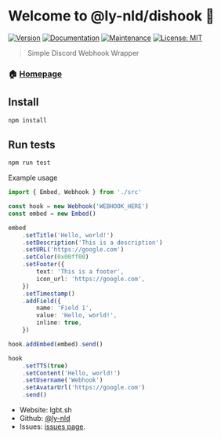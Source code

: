 # Welcome to @ly-nld/dishook 👋
[![Version](https://img.shields.io/npm/v/@ly-nld/dishook.svg)](https://www.npmjs.com/package/@ly-nld/dishook)
[![Documentation](https://img.shields.io/badge/documentation-yes-brightgreen.svg)](https://lgbt.sh/dishook/)
[![Maintenance](https://img.shields.io/badge/Maintained%3F-yes-green.svg)](https://github.com/ly-nld/dishook/graphs/commit-activity)
[![License: MIT](https://img.shields.io/github/license/ly-nld/@ly-nld/dishook)](https://github.com/ly-nld/dishook/blob/master/LICENSE)

> Simple Discord Webhook Wrapper

### 🏠 [Homepage](https://github.com/ly-nld/dishook)

## Install

```sh
npm install
```

## Run tests

```sh
npm run test
```

Example usage
```ts
import { Embed, Webhook } from './src'

const hook = new Webhook('WEBHOOK_HERE')
const embed = new Embed()

embed
 	.setTitle('Hello, world!')
	.setDescription('This is a description')
	.setURL('https://google.com')
	.setColor(0x00ff00)
	.setFooter({
		text: 'This is a footer',
		icon_url: 'https://google.com',
	})
	.setTimestamp()
	.addField({
		name: 'Field 1',
		value: 'Hello, world!',
		inline: true,
	})

hook.addEmbed(embed).send()

hook
	.setTTS(true)
	.setContent('Hello, world!')
	.setUsername('Webhook')
	.setAvatarUrl('https://google.com')
	.send()
```
* Website: lgbt.sh
* Github: [@ly-nld](https://github.com/ly-nld)
* Issues: [issues page](https://github.com/ly-nld/dishook/issues).
